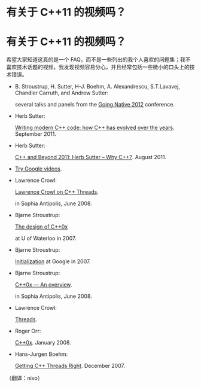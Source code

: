 # 有关于 C++11 的视频吗？

# 有关于 C++11 的视频吗？

希望大家知道这真的是一个 FAQ，而不是一些列出的我个人喜欢的问题集；我不喜欢技术话题的视频，我发现视频容易分心，并且经常包括一些微小的口头上的技术错误。

*   B. Stroustrup, H. Sutter, H-J. Boehm, A. Alexandrescu, S.T.Lavavej, Chandler Carruth, and Andrew Sutter:

    several talks and panels from the [Going Native 2012](http://channel9.msdn.com/Events/GoingNative/GoingNative-2012) conference.

*   Herb Sutter:

    [Writing modern C++ code: how C++ has evolved over the years](http://channel9.msdn.com/Events/BUILD/BUILD2011/TOOL-835T). September 2011.

*   Herb Sutter:

    [C++ and Beyond 2011: Herb Sutter – Why C++?](http://channel9.msdn.com/posts/C-and-Beyond-2011-Herb-Sutter-Why-C). August 2011.

*   [Try Google videos](http://video.google.com/videosearch?q=C%2B%2B0x&oe=utf-8&rls=org.mo…&client=firefox-a&um=1&ie=UTF-8&sa=N&hl=en&tab=wv#).

*   Lawrence Crowl:

    [Lawrence Crowl on C++ Threads](http://www-sop.inria.fr/geometrica/events/WG21_meeting_june_2008/public_talks.html).

    in Sophia Antipolis, June 2008.

*   Bjarne Stroustrup:

    [The design of C++0x](http://www.youtube.com/watch?v=lMmVuRNmHzQ)

    at U of Waterloo in 2007.

*   Bjarne Stroustrup:

    [Initialization](http://video.google.com/videoplay?docid=5262479012306588324&ei=2eK7SaGiOILorgLo6p32CQ&q=C%2B%2B0x&hl=en) at Google in 2007.

*   Bjarne Stroustrup:

    [C++0x — An overview](http://www-sop.inria.fr/geometrica/events/WG21_meeting_june_2008/public_talks.html).

    in Sophia Antipolis, June 2008.

*   Lawrence Crowl:

    [Threads](http://video.google.com/videoplay?docid=3528799355371049884&ei=NeS7SZLiCJGgqgKU_7GTCg&q=C%2B%2B0x&hl=en).

*   Roger Orr:

    [C++0x](http://video.google.com/videoplay?docid=2165553273160626549&ei=geS7SaSyNYL8rgL7643TDQ&q=C%2B%2B0x&hl=en). January 2008.

*   Hans-Jurgen Boehm:

    [Getting C++ Threads Right](http://www.youtube.com/watch?v=mrvAqvtWYb4). December 2007.

（翻译：nivo）